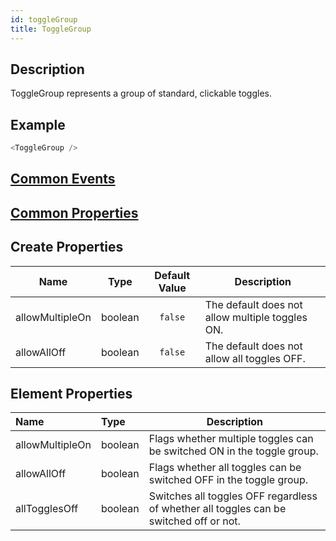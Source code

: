 ```yaml
---
id: toggleGroup
title: ToggleGroup
---
```


## Description

ToggleGroup represents a group of standard, clickable toggles.

## Example

```javascript
<ToggleGroup />
```

## [Common Events](../types/Events.md)

## [Common Properties](../types/Properties.md)

## Create Properties

| Name            | Type    | Default Value | Description                                     |
| --------------- | ------- | :-----------: | ----------------------------------------------- |
| allowMultipleOn | boolean |    `false`    | The default does not allow multiple toggles ON. |
| allowAllOff     | boolean |    `false`    | The default does not allow all toggles OFF.     |

## Element Properties

| Name            | Type    | Description                                                                            |
| :-------------- | :------ | -------------------------------------------------------------------------------------- |
| allowMultipleOn | boolean | Flags whether multiple toggles can be switched ON in the toggle group.                 |
| allowAllOff     | boolean | Flags whether all toggles can be switched OFF in the toggle group.                     |
| allTogglesOff   | boolean | Switches all toggles OFF regardless of whether all toggles can be switched off or not. |
